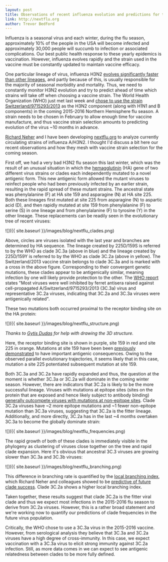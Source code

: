 ```yaml
---
layout: post
title: Observations of recent influenza evolution and predictions for the 2015-2016 flu season
link: http://nextflu.org
author: Trevor Bedford
---
```


Influenza is a seasonal virus and each winter, during the flu season, approximately 10% of the people in the USA will become infected and approximately 30,000 people will succumb to infection or associated complications. Our best public health response to these yearly epidemics is vaccination. However, influenza evolves rapidly and the strain used in the vaccine must be constantly updated to maintain vaccine efficacy. 

One particular lineage of virus, influenza H3N2 [evolves significantly faster than other lineages](/papers/bedford-flux/), and partly because of this, is usually responsible for the majority of seasonal morbidity and mortality. Thus, we need to constantly monitor H3N2 evolution and try to predict ahead of time which strains will take off when choosing a vaccine strain. The World Health Organization (WHO) just met last week and [chose to use the strain Switzerland/9715293/2013](http://www.who.int/influenza/vaccines/virus/recommendations/2015_16_north/en/) as the H3N2 component (along with H1N1 and B components) in the coming 2015-2016 Northern Hemisphere flu season. A strain needs to be chosen in February to allow enough time for vaccine manufacture, and thus vaccine strain selection amounts to predicting evolution of the virus ~10 months in advance.

[Richard Neher](https://neherlab.wordpress.com/) and I have been developing [nextflu.org](http://nextflu.org) to analyze currently circulating strains of influenza A/H3N2. I thought I'd discuss a bit here our recent observations and how they mesh with vaccine strain selection for the coming season.

First off, we had a very bad H3N2 flu season this last winter, which was the result of an unusual situation in which the [hemagglutinin](http://en.wikipedia.org/wiki/Hemagglutinin) (HA) gene of two different virus strains or clades each independently mutated to a novel antigenic form. This new antigenic form allowed the mutant viruses to reinfect people who had been previously infected by an earlier strain, resulting in the rapid spread of these mutant strains. The ancestral state was phenylalanine (F) at HA site 159 and asparagine (N) at HA site 225. Both these lineages first mutated at site 225 from asparagine (N) to aspartic acid (D), and then rapidly mutated at site 159 from phenylalanine (F) to serine (S) in one lineage and from phenylalanine (F) to tyrosine (Y) in the other lineage. These replacements can be readily seen in the evolutionary tree of recent viruses:

![]({{ site.baseurl }}/images/blog/nextflu_clades.png)

Above, circles are viruses isolated with the last year and branches are determined by HA sequence. The lineage created by 225D/159S is referred to by the WHO as clade 3C.3a (above in blue) and the lineage created by 225D/159Y is referred to by the WHO as clade 3C.2a (above in yellow). The Switzerland/2013 vaccine strain belongs to clade 3C.3a and is marked with a cross in the above figure. Corresponding to their convergent genetic mutations, these clades appear to be antigenically similar, meaning infection by one will likely provide protection to the other. The [WHO report](http://www.who.int/influenza/vaccines/virus/recommendations/201502_recommendation.pdf) states "Most viruses were well inhibited by ferret antisera raised against cell-propagated A/Switzerland/9715293/2013 (3C.3a) virus and representative 3C.2a viruses, indicating that 3C.2a and 3C.3a viruses were antigenically related".

These two mutations both occurred proximal to the receptor binding site on the HA protein:

![]({{ site.baseurl }}/images/blog/nextflu_structure.png)

*Thanks to [Gytis Dudas](http://tree.bio.ed.ac.uk/people.html?id=gdudas) for help with drawing the 3D structure.*

Here, the receptor binding site is shown in purple, site 159 in red and site 225 in orange. Mutations at site 159 have been been [previously demonstrated](http://www.sciencemag.org/content/342/6161/976.abs) to have important antigenic consequences. Owing to the observed parallel evolutionary trajectories, it seems likely that in this case, mutation a site 225 potentiated subsequent mutation at site 159.

Both 3C.3a and 3C.2a have rapidly expanded and thus, the question at the moment is whether 3C.3a or 3C.2a will dominate in the coming winter season. However, there are indicators that 3C.2a is likely to be the more successful lineage. Viruses with mutations at epitope sites (sites on the protein that are exposed and hence likely subject to antibody binding) [generally outcompete viruses with mutations at non-epitope sites](http://www.nature.com/nature/journal/v507/n7490/abs/nature13087.html). Clade 3C.2a viruses have ~2 more epitope mutations and ~1 fewer non-epitope mutation than 3C.3a viruses, suggesting that 3C.2a is the fitter lineage. Additionally, and more directly, 3C.2a has in the last ~4 months overtaken 3C.3a to become the globally dominate strain:

![]({{ site.baseurl }}/images/blog/nextflu_frequencies.png)

The rapid growth of both of these clades is immediately visible in the phylogeny as clustering of viruses close together on the tree and rapid clade expansion. Here it's obvious that ancestral 3C.3 viruses are growing slower than 3C.3a and 3C.3b viruses:

![]({{ site.baseurl }}/images/blog/nextflu_branching.png)

This difference in branching rate is quantified by the [local branching index](https://neherlab.wordpress.com/2014/11/11/now-out-in-elife-predicting-evolution/), which Richard Neher and colleagues showed to be [predictive of future clade success](http://elifesciences.org/content/3/e03568). Clade 3C.2a shows a higher local branching index.

Taken together, these results suggest that clade 3C.2a is the fitter viral clade and thus we expect most infections in the 2015-2016 flu season to derive from 3C.2a viruses. However, this is a rather broad statement and we're working now to quantify our predictions of clade frequencies in the future virus population.

Critically, the WHO chose to use a 3C.3a virus in the 2015-2016 vaccine. However, from serological analysis they believe that 3C.3a and 3C.2a viruses have a high degree of cross-immunity. In this case, we expect vaccination with a 3C.3a virus to elicit strong immunity against 3C.2a infection. Still, as more data comes in we can expect to see antigenic relatedness between clades to be more fully defined.
